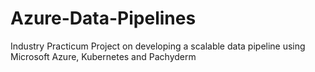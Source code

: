 # Azure-Data-Pipelines
Industry Practicum Project on developing a scalable data pipeline using Microsoft Azure, Kubernetes and Pachyderm
